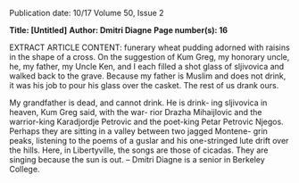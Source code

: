 Publication date: 10/17
Volume 50, Issue 2

**Title: [Untitled]**
**Author: Dmitri Diagne**
**Page number(s): 16**

EXTRACT ARTICLE CONTENT:
funerary wheat pudding adorned with raisins in the shape 
of a cross. On the suggestion of Kum Greg, my honorary 
uncle, he, my father, my Uncle Ken, and I each filled 
a shot glass of sljivovica and walked back to the grave. 
Because my father is Muslim and does not drink, it was 
his job to pour his glass over the casket. The rest of us 
drank ours.

My grandfather is dead, and cannot drink. He is drink-
ing sljivovica in heaven, Kum Greg said, with the war-
rior Drazha Mihaijlovic and the warrior-king Karadjordje 
Petrovic and the poet-king Petar Petrovic Njegos. Perhaps 
they are sitting in a valley between two jagged Montene-
grin peaks, listening to the poems of a guslar and his one-stringed lute drift over the hills. Here, in Libertyville, the 
songs are those of cicadas. They are singing because the 
sun is out.
– Dmitri Diagne is a senior
in Berkeley College.